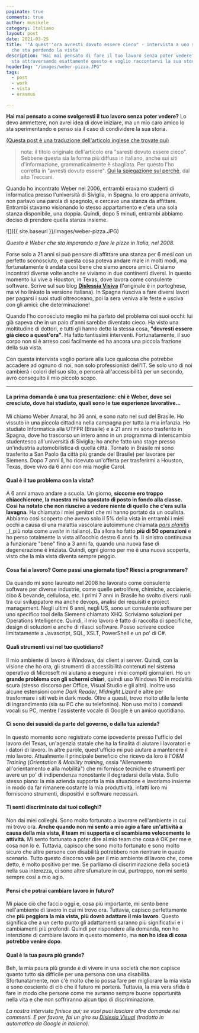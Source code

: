 ```yaml
---
paginate: true
comments: true
author: musikele
category: Italiano
layout: post
date: 2021-03-25
title: '"A quest''ora avresti dovuto essere cieco" - intervista a uno sviluppatore
  che sta perdendo la vista'
description: 'Hai mai pensato di fare il tuo lavoro senza poter vedere? Un mio amico
  sta attraversando esattamente questo e voglio raccontarvi la sua storia.  '
headerImg: "/images/weber-pizza.JPG"
tags:
  - post
  - work
  - vista
  - erasmus

---
```

**Hai mai pensato a come svolgeresti il tuo lavoro senza poter vedere?** Lo devo ammettere, non avrei idea di dove iniziare, ma un mio caro amico lo sta sperimentando e penso sia il caso di condividere la sua storia.

[(Questa post è una traduzione dell'articolo inglese che trovate qui)](https://michelenasti.com/2021/01/28/no-sight-developer.html)

> nota: il titolo originale dell'articolo era "saresti dovuto essere cieco". Sebbene questa sia la forma più diffusa in italiano, anche sui siti d'informazione, grammaticalmente è sbagliata. Per questo l'ho corretta in "avresti dovuto essere". [Qui la spiegazione sul perchè](https://www.treccani.it/magazine/lingua_italiana/articoli/scritto_e_parlato/Errata_Corrige.html), dal sito Treccani.

Quando ho incontrato Weber nel 2006, entrambi eravamo studenti di informatica presso l'università di Siviglia, in Spagna. Io ero appena arrivato, non parlavo una parola di spagnolo, e cercavo una stanza da affittare. Entrambi stavamo visionando lo stesso appartamento e c'era una sola stanza disponibile, una doppia. Quindi, dopo 5 minuti, entrambi abbiamo deciso di prendere quella stanza insieme.

![]({{ site.baseurl }}/images/weber-pizza.JPG)

_Questo è Weber che sta imparando a fare le pizze in Italia, nel 2008._

Forse solo a 21 anni si può pensare di affittare una stanza per 6 mesi con un perfetto sconosciuto, e questa cosa poteva andare male in molti modi, ma fortunatamente è andata così bene che siamo ancora amici. Ci siamo incontrati diverse volte anche se viviamo in due continenti diversi. In questo momento lui vive a Houston, in Texas, dove lavora come consulente software. Scrive sul suo blog [**Dislessia Visiva**](https://translate.google.com/translate?hl=&sl=pt&tl=it&u=https%3A%2F%2Fwww.dislexiavisual.net%2F) (l'originale è in portoghese, ma vi ho linkato la versione italiana). In Spagna riusciva a fare diversi lavori per pagarsi i suoi studi oltreoceano, poi la sera veniva alle feste e usciva con gli amici: che determinazione!

Quando l'ho conosciuto meglio mi ha parlato del problema coi suoi occhi: lui già sapeva che in un paio d'anni sarebbe diventato cieco. Ha visto una moltitudine di dottori, e tutti gli hanno detto la stessa cosa, **"dovresti essere già cieco a quest'ora"**. Ha fatto tantissimi interventi. Fortunatamente, il suo corpo non si è arreso così facilmente ed ha ancora una piccola frazione della sua vista.

Con questa intervista voglio portare alla luce qualcosa che potrebbe accadere ad ognuno di noi, non solo professionisti dell'IT. Se solo uno di noi cambierà i colori del suo sito, o penserà all'accessibilità per un secondo, avrò conseguito il mio piccolo scopo.

***

#### La prima domanda è una tua presentazione: chi è Weber, dove sei cresciuto, dove hai studiato, quali sono le tue esperienze lavorative...

Mi chiamo Weber Amaral, ho 36 anni, e sono nato nel sud del Brasile. Ho vissuto in una piccola cittadina nella campagna per tutta la mia infanzia. Ho studiato Informatica alla UTFPR (Brasile) e a 21 anni mi sono trasferito in Spagna, dove ho trascorso un intero anno in un programma di interscambio studentesco all'università di Siviglia; ho anche fatto uno stage presso un'industria automobilistica di quella città. Tornato in Brasile mi sono trasferito a San Paolo (la città più grande del Brasile) per lavorare per Siemens. Dopo 7 anni lì, ho ricevuto un'offerta per trasferirmi a Houston, Texas, dove vivo da 6 anni con mia moglie Carol.

#### Qual è il tuo problema con la vista?

A 6 anni amavo andare a scuola. Un giorno, **siccome ero troppo chiacchierone, la maestra mi ha spostato di posto in fondo alla classe. Così ha notato che non riuscivo a vedere niente di quello che c'era sulla lavagna.** Ha chiamato i miei genitori che mi hanno portato da un oculista. Abbiamo così scoperto che avevo solo il 5% della vista in entrambi i miei occhi a causa di una malattia vascolare autoimmune chiamata [_pars planitis_](https://it.wikipedia.org/wiki/Uveite) _(_più nota come _uveite_ in italiano). Da allora ho fatto **più di 50 operazioni** e ho perso totalmente la vista all'occhio destro 6 anni fa. Il sinistro continuava a funzionare "bene" fino a 3 anni fa, quando una nuova fase di degenerazione è iniziata. Quindi, ogni giorno per me è una nuova scoperta, visto che la mia vista diventa sempre peggio.

#### Cosa fai a lavoro? Come passi una giornata tipo? Riesci a programmare?

Da quando mi sono laureato nel 2008 ho lavorato come consulente software per diverse industrie, come quelle petrolifere, chimiche, acciaierie, cibo & bevande, cellulosa, etc. I primi 7 anni in Brasile ho svolto diversi ruoli tra cui sviluppatore ma anche devops, analisi dei requisiti e project management. Negli ultimi 6 anni, negli US, sono un consulente software per uno specifico tool della Siemens chiamato XHQ. Scriviamo soluzioni per Operations Intelligence. Quindi, il mio lavoro è fatto di raccolta di specifiche, design di soluzioni e anche di rilasci software. Posso scrivere codice limitatamente a Javascript, SQL, XSLT, PowerShell e un po' di C#.

#### Quali strumenti usi nel tuo quotidiano?

Il mio ambiente di lavoro è Windows, dai client ai server. Quindi, con la visione che ho ora, gli strumenti di accessibilità contenuti nel sistema operativo di Microsoft mi aiutano a eseguire i miei compiti giornalieri. Ho un **grande problema con gli schermi chiari**, quindi uso Windows 10 in modalità scura (stesso discorso per Office, Visual Studio e gli altri). Inoltre uso alcune estensioni come _Dark Reader, Midnight Lizard_ e altre per trasformare i siti web in dark mode. Oltre a questi, trovo molto utile la lente di ingrandimento (sia su PC che su telefonino). Non uso molto i comandi vocali su PC, mentre l'assistente vocale di Google è un amico quotidiano.

#### Ci sono dei sussidi da parte del governo, o dalla tua azienda?

In questo momento sono registrato come ipovedente presso l'ufficio del lavoro del Texas, un'agenzia statale che ha la finalità di aiutare i lavoratori e i datori di lavoro. In altre parole, quest'ufficio mi può aiutare a mantenere il mio lavoro. Attualmente il principale beneficio che ricevo da loro è l'_O&M Training_ (_Orientation & Mobility training,_ ossia "Allenamento all'orientamento e alla mobilità") che mi fornisce tecniche e strumenti per avere un po' di indipendenza nonostante il degradarsi della vista. Sullo stesso piano: la mia azienda supporta la mia situazione e lavoriamo insieme in modo da far rimanere costante la mia produttività, infatti loro mi forniscono strumenti, dispositivi e software necessari.

#### Ti senti discriminato dai tuoi colleghi?

Non dai miei colleghi. Sono molto fortunato a lavorare nell'ambiente in cui mi trovo ora. **Anche quando non mi sento a mio agio a fare un'attività a causa della mia vista, il team mi supporta e ci scambiamo velocemente le attività.** Mi sento fortunato a poter dire al mio team che cosa è OK per me e cosa non lo è. Tuttavia, capisco che sono molto fortunato e sono molto sicuro che altre persone con disabilità potrebbero non rientrare in questo scenario. Tutto questo discorso vale per il mio ambiente di lavoro che, come detto, è molto positivo per me. Se parliamo di discriminazione della società nella sua interezza, ci sono altre sfumature in cui, purtroppo, non mi sento sempre così a mio agio.

#### Pensi che potrai cambiare lavoro in futuro?

Mi piace ciò che faccio oggi e, cosa più importante, mi sento bene nell'ambiente di lavoro in cui mi trovo ora. Tuttavia, capisco perfettamente che **più peggiora la mia vista, più dovrò adattare il mio lavoro**. Questo significa che a un certo punto gli adattamenti saranno più significativi e i cambiamenti più profondi. Quindi per rispondere alla domanda, non ho intenzione di cambiare lavoro in questo momento, ma **non ho idea di cosa potrebbe venire dopo**.

#### Qual è la tua paura più grande?

Beh, la mia paura più grande è di vivere in una società che non capisce quanto tutto sia difficile per una persona con una disabilità. Sfortunatamente, non c'è molto che io possa fare per migliorare la mia vista e sono cosciente di ciò che il futuro mi porterà. Tuttavia, la mia vera sfida è fare in modo che persone come me avranno sempre buone opportunità nella vita e che non soffriranno alcun tipo di discriminazione.

_La nostra intervista finisce qui; se vuoi puoi lasciare altre domande nei commenti. E per favore, fai un giro su_ [_Dislexia Visual_](https://translate.google.com/translate?hl=&sl=pt&tl=it&u=https%3A%2F%2Fwww.dislexiavisual.net%2F) _(tradotto in automatico da Google in italiano)._